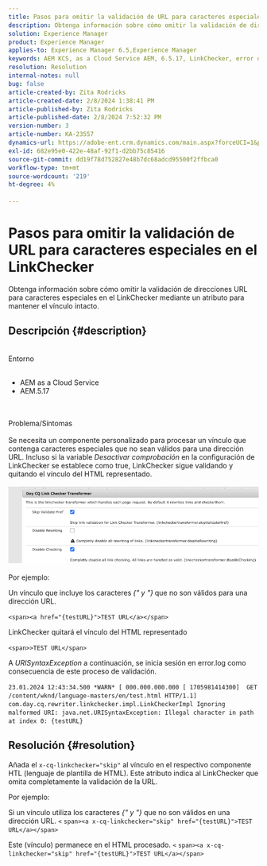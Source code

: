 ```yaml
---
title: Pasos para omitir la validación de URL para caracteres especiales en el LinkChecker
description: Obtenga información sobre cómo omitir la validación de direcciones URL para caracteres especiales en el LinkChecker para mantener el vínculo intacto.
solution: Experience Manager
product: Experience Manager
applies-to: Experience Manager 6.5,Experience Manager
keywords: AEM KCS, as a Cloud Service AEM, 6.5.17, LinkChecker, error de validación de URL
resolution: Resolution
internal-notes: null
bug: false
article-created-by: Zita Rodricks
article-created-date: 2/8/2024 1:38:41 PM
article-published-by: Zita Rodricks
article-published-date: 2/8/2024 7:52:32 PM
version-number: 3
article-number: KA-23557
dynamics-url: https://adobe-ent.crm.dynamics.com/main.aspx?forceUCI=1&pagetype=entityrecord&etn=knowledgearticle&id=c902f258-87c6-ee11-9079-6045bd006149
exl-id: 682e95e0-422e-48af-92f1-d2bb75c85416
source-git-commit: dd19f78d752827e48b7dc68adcd95500f2ffbca0
workflow-type: tm+mt
source-wordcount: '219'
ht-degree: 4%

---
```


# Pasos para omitir la validación de URL para caracteres especiales en el LinkChecker


Obtenga información sobre cómo omitir la validación de direcciones URL para caracteres especiales en el LinkChecker mediante un atributo para mantener el vínculo intacto.

## Descripción {#description}

<br>Entorno<br><br>
- AEM as a Cloud Service
- AEM.5.17

<br><br>Problema/Síntomas<br><br>
Se necesita un componente personalizado para procesar un vínculo que contenga caracteres especiales que no sean válidos para una dirección URL. Incluso si la variable *Desactivar comprobación* en la configuración de LinkChecker se establece como true, LinkChecker sigue validando y quitando el vínculo del HTML representado.
<br><br>![](assets/___d202f258-87c6-ee11-9079-6045bd006149___.png)<br><br>
Por ejemplo:

Un vínculo que incluye los caracteres<b> </b>*{&quot; y &quot;}<b>* </b>que no son válidos para una dirección URL.

`<span><a href="{testURL}">TEST URL</a></span>`

LinkChecker quitará el vínculo del HTML representado

`<span>>TEST URL</span>`

A *URISyntaxException* a continuación, se inicia sesión en error.log como consecuencia de este proceso de validación.

`23.01.2024 12:43:34.500 *WARN* [ 000.000.000.000 [ 1705981414300]  GET /content/wknd/language-masters/en/test.html HTTP/1.1]  com.day.cq.rewriter.linkchecker.impl.LinkCheckerImpl Ignoring malformed URI: java.net.URISyntaxException: Illegal character in path at index 0: {testURL}`


## Resolución {#resolution}


Añada el `x-cq-linkchecker="skip"` al vínculo en el respectivo componente HTL (lenguaje de plantilla de HTML). Este atributo indica al LinkChecker que omita completamente la validación de la URL.

Por ejemplo:

Si un vínculo utiliza los caracteres *{&quot; y &quot;}* que no son válidos en una dirección URL.
`<`  `span><a x-cq-linkchecker="skip" href="{testURL}">TEST URL</a></span>`

Este (vínculo) permanece en el HTML procesado.
`<` `span><a x-cq-linkchecker="skip" href="{testURL}">TEST URL</a></span>`
